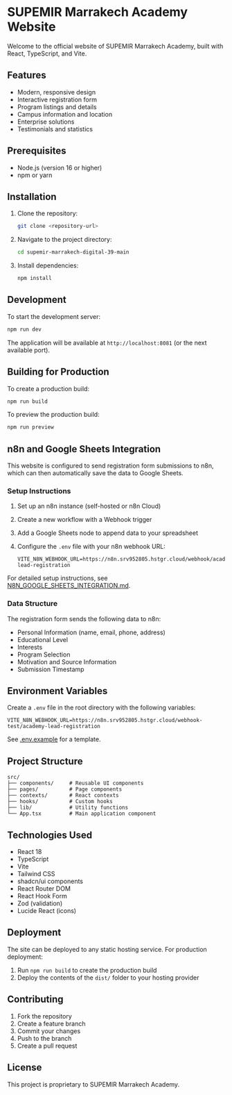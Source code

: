 # SUPEMIR Marrakech Academy Website

Welcome to the official website of SUPEMIR Marrakech Academy, built with React, TypeScript, and Vite.

## Features

- Modern, responsive design
- Interactive registration form
- Program listings and details
- Campus information and location
- Enterprise solutions
- Testimonials and statistics

## Prerequisites

- Node.js (version 16 or higher)
- npm or yarn

## Installation

1. Clone the repository:
   ```bash
   git clone <repository-url>
   ```

2. Navigate to the project directory:
   ```bash
   cd supemir-marrakech-digital-39-main
   ```

3. Install dependencies:
   ```bash
   npm install
   ```

## Development

To start the development server:

```bash
npm run dev
```

The application will be available at `http://localhost:8081` (or the next available port).

## Building for Production

To create a production build:

```bash
npm run build
```

To preview the production build:

```bash
npm run preview
```

## n8n and Google Sheets Integration

This website is configured to send registration form submissions to n8n, which can then automatically save the data to Google Sheets.

### Setup Instructions

1. Set up an n8n instance (self-hosted or n8n Cloud)
2. Create a new workflow with a Webhook trigger
3. Add a Google Sheets node to append data to your spreadsheet
4. Configure the `.env` file with your n8n webhook URL:

   ```env
   VITE_N8N_WEBHOOK_URL=https://n8n.srv952805.hstgr.cloud/webhook/academy-lead-registration
   ```

For detailed setup instructions, see [N8N_GOOGLE_SHEETS_INTEGRATION.md](N8N_GOOGLE_SHEETS_INTEGRATION.md).

### Data Structure

The registration form sends the following data to n8n:

- Personal Information (name, email, phone, address)
- Educational Level
- Interests
- Program Selection
- Motivation and Source Information
- Submission Timestamp

## Environment Variables

Create a `.env` file in the root directory with the following variables:

```env
VITE_N8N_WEBHOOK_URL=https://n8n.srv952805.hstgr.cloud/webhook-test/academy-lead-registration
```

See [.env.example](.env.example) for a template.

## Project Structure

```
src/
├── components/     # Reusable UI components
├── pages/          # Page components
├── contexts/       # React contexts
├── hooks/          # Custom hooks
├── lib/            # Utility functions
└── App.tsx         # Main application component
```

## Technologies Used

- React 18
- TypeScript
- Vite
- Tailwind CSS
- shadcn/ui components
- React Router DOM
- React Hook Form
- Zod (validation)
- Lucide React (icons)

## Deployment

The site can be deployed to any static hosting service. For production deployment:

1. Run `npm run build` to create the production build
2. Deploy the contents of the `dist/` folder to your hosting provider

## Contributing

1. Fork the repository
2. Create a feature branch
3. Commit your changes
4. Push to the branch
5. Create a pull request

## License

This project is proprietary to SUPEMIR Marrakech Academy.